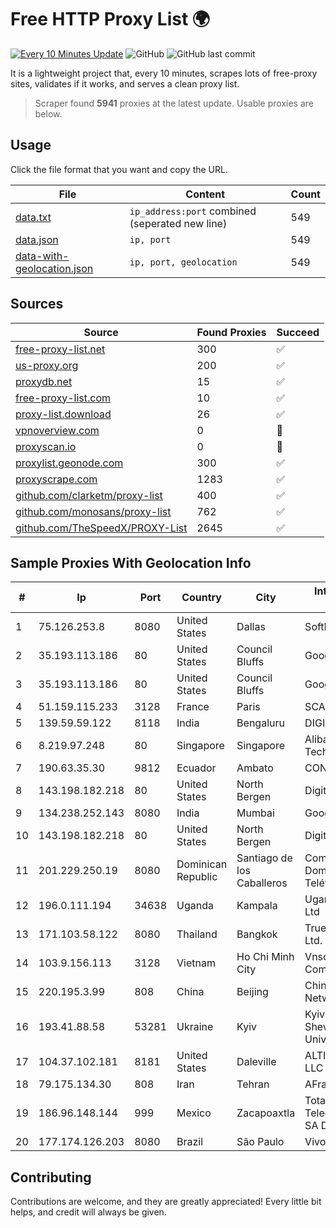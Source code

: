 
# Free HTTP Proxy List 🌍

[![Every 10 Minutes Update](https://github.com/mertguvencli/http-proxy-list/actions/workflows/main.yml/badge.svg?branch=main)](https://github.com/mertguvencli/http-proxy-list/actions/workflows/main.yml)
![GitHub](https://img.shields.io/github/license/mertguvencli/http-proxy-list)
![GitHub last commit](https://img.shields.io/github/last-commit/mertguvencli/http-proxy-list)

It is a lightweight project that, every 10 minutes, scrapes lots of free-proxy sites, validates if it works, and serves a clean proxy list.


> Scraper found **5941** proxies at the latest update. Usable proxies are below.

## Usage

Click the file format that you want and copy the URL.


|File|Content|Count|
|----|-------|-----|
|[data.txt](https://raw.githubusercontent.com/mertguvencli/http-proxy-list/main/proxy-list/data.txt)|`ip_address:port` combined (seperated new line)|549|
|[data.json](https://raw.githubusercontent.com/mertguvencli/http-proxy-list/main/proxy-list/data.json)|`ip, port`|549|
|[data-with-geolocation.json](https://raw.githubusercontent.com/mertguvencli/http-proxy-list/main/proxy-list/data-with-geolocation.json)|`ip, port, geolocation`|549|

## Sources

|Source|Found Proxies|Succeed|
|------|-------------|-------|
|[free-proxy-list.net](https://free-proxy-list.net)|300|✅|
|[us-proxy.org](https://www.us-proxy.org)|200|✅|
|[proxydb.net](http://proxydb.net)|15|✅|
|[free-proxy-list.com](https://free-proxy-list.com/?page=&port=&type%5B%5D=http&type%5B%5D=https&up_time=0&search=Search)|10|✅|
|[proxy-list.download](https://www.proxy-list.download/HTTP)|26|✅|
|[vpnoverview.com](https://vpnoverview.com/privacy/anonymous-browsing/free-proxy-servers)|0|🚫|
|[proxyscan.io](https://www.proxyscan.io)|0|🚫|
|[proxylist.geonode.com](https://proxylist.geonode.com/api/proxy-list?limit=300&page=1&sort_by=lastChecked&sort_type=desc&protocols=http,https)|300|✅|
|[proxyscrape.com](https://api.proxyscrape.com/v2/?request=displayproxies&protocol=http&timeout=10000&country=all&ssl=all&anonymity=all)|1283|✅|
|[github.com/clarketm/proxy-list](https://raw.githubusercontent.com/clarketm/proxy-list/master/proxy-list-raw.txt)|400|✅|
|[github.com/monosans/proxy-list](https://raw.githubusercontent.com/monosans/proxy-list/main/proxies/http.txt)|762|✅|
|[github.com/TheSpeedX/PROXY-List](https://raw.githubusercontent.com/TheSpeedX/PROXY-List/master/http.txt)|2645|✅|


## Sample Proxies With Geolocation Info

|#|Ip|Port|Country|City|Internet Service Provider|
|-|--|----|-------|----|-------------------------|
|1|75.126.253.8|8080|United States|Dallas|SoftLayer|
|2|35.193.113.186|80|United States|Council Bluffs|Google LLC|
|3|35.193.113.186|80|United States|Council Bluffs|Google LLC|
|4|51.159.115.233|3128|France|Paris|SCALEWAY|
|5|139.59.59.122|8118|India|Bengaluru|DIGITALOCEAN|
|6|8.219.97.248|80|Singapore|Singapore|Alibaba (US) Technology Co., Ltd.|
|7|190.63.35.30|9812|Ecuador|Ambato|CONECEL|
|8|143.198.182.218|80|United States|North Bergen|DigitalOcean, LLC|
|9|134.238.252.143|8080|India|Mumbai|Google LLC|
|10|143.198.182.218|80|United States|North Bergen|DigitalOcean, LLC|
|11|201.229.250.19|8080|Dominican Republic|Santiago de los Caballeros|Compañía Dominicana de Teléfonos S. A.|
|12|196.0.111.194|34638|Uganda|Kampala|Uganda Telecom Ltd|
|13|171.103.58.122|8080|Thailand|Bangkok|True Internet Co., Ltd.|
|14|103.9.156.113|3128|Vietnam|Ho Chi Minh City|Vnso Technology Company|
|15|220.195.3.99|808|China|Beijing|China Unicom Network|
|16|193.41.88.58|53281|Ukraine|Kyiv|Kyiv National Taras Shevchenko University|
|17|104.37.102.181|8181|United States|Daleville|ALTIUS Broadband, LLC|
|18|79.175.134.30|808|Iran|Tehran|AFranet Co|
|19|186.96.148.144|999|Mexico|Zacapoaxtla|Total Play Telecomunicaciones SA De CV|
|20|177.174.126.203|8080|Brazil|São Paulo|Vivo|



## Contributing

Contributions are welcome, and they are greatly appreciated! Every
little bit helps, and credit will always be given.

